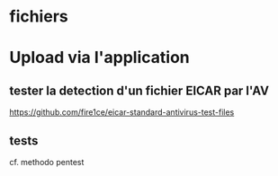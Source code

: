# fichiers

# Upload via l'application

## tester la detection d'un fichier EICAR par l'AV

https://github.com/fire1ce/eicar-standard-antivirus-test-files

## tests

cf. methodo pentest